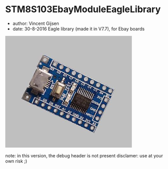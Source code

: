 # STM8S103EbayModuleEagleLibrary
* author: Vincent Gijsen
* date: 30-8-2016
Eagle library (made it in V7.7), for Ebay boards


![](board.JPG)

note: in this version, the debug header is not present
disclamer: use at your own risk ;)
